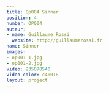 ```yaml
---
title: Op004 Sinner
position: 4
number: OP004
auteur:
- name: Guillaume Rossi
  website: http://guillaumerossi.fr
name: Sinner
images:
- op001-1.jpg
- op001-2.jpg
video: 235078540
video-color: c40018
layout: project
---
```


